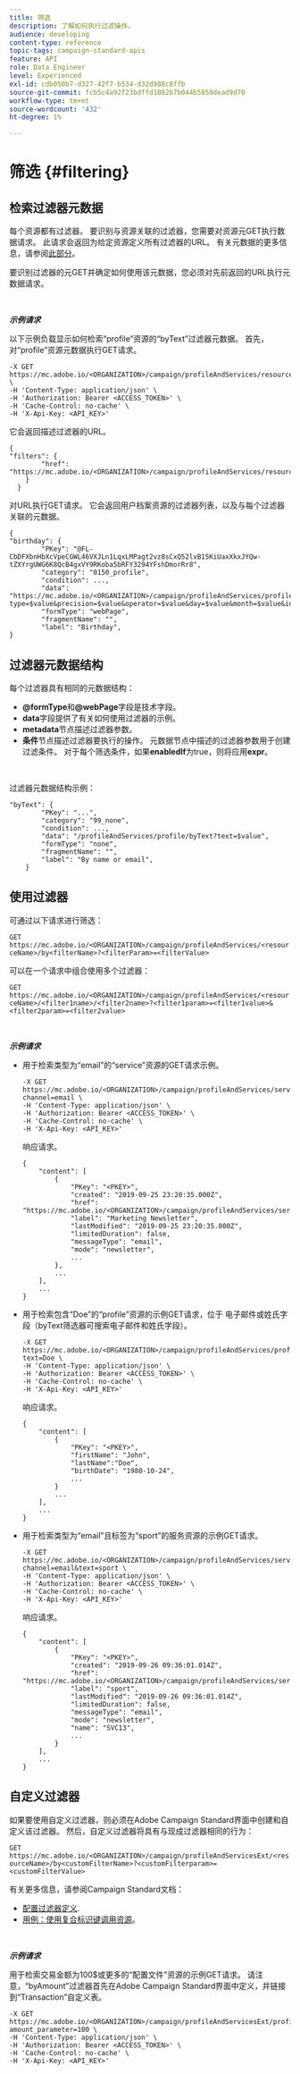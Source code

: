 ```yaml
---
title: 筛选
description: 了解如何执行过滤操作。
audience: developing
content-type: reference
topic-tags: campaign-standard-apis
feature: API
role: Data Engineer
level: Experienced
exl-id: cdb050b7-d327-42f7-b534-d32d988c8ffb
source-git-commit: fcb5c4a92f23bdffd1082b7b044b5859dead9d70
workflow-type: tm+mt
source-wordcount: '432'
ht-degree: 1%

---
```


# 筛选 {#filtering}

## 检索过滤器元数据

每个资源都有过滤器。 要识别与资源关联的过滤器，您需要对资源元GET执行数据请求。 此请求会返回为给定资源定义所有过滤器的URL。 有关元数据的更多信息，请参阅[此部分](../../api/using/metadata-mechanism.md)。

要识别过滤器的元GET并确定如何使用该元数据，您必须对先前返回的URL执行元数据请求。

<br/>

***示例请求***

以下示例负载显示如何检索“profile”资源的“byText”过滤器元数据。 首先，对“profile”资源元数据执行GET请求。

```
-X GET https://mc.adobe.io/<ORGANIZATION>/campaign/profileAndServices/resourceType/profile \
-H 'Content-Type: application/json' \
-H 'Authorization: Bearer <ACCESS_TOKEN>' \
-H 'Cache-Control: no-cache' \
-H 'X-Api-Key: <API_KEY>'
```

它会返回描述过滤器的URL。

```
{
"filters": {
        "href": "https://mc.adobe.io/<ORGANIZATION>/campaign/profileAndServices/resourceType/<PKEY>/filters/"
    }
  }
```

对URL执行GET请求。 它会返回用户档案资源的过滤器列表，以及与每个过滤器关联的元数据。

```
{
"birthday": {
        "PKey": "@FL-CbDFXbnHbXcVpeCGWL46VXJLn1LqxLMPagt2vz8sCxQ52lvB15KiUaxXkxJYQw-tZXYrgUWG6K8QcB4gxVY9RKoba5bRFY3294YFshDmorRr8",
        "category": "0150_profile",
        "condition": ...,
        "data": "https://mc.adobe.io/<ORGANIZATION>/campaign/profileAndServices/profile/birthday?type=$value&precision=$value&operator=$value&day=$value&month=$value&includeStart=$value&endDay=$value&endMonth=$value&includeEnd=$value&relativeValue=$value&nextUnitsValue=$value&previousUnitsValue=$value",
        "formType": "webPage",
        "fragmentName": "",
        "label": "Birthday",
}
```

## 过滤器元数据结构

每个过滤器具有相同的元数据结构：

* **@formType**&#x200B;和&#x200B;**@webPage**&#x200B;字段是技术字段。
* **data**&#x200B;字段提供了有关如何使用过滤器的示例。
* **metadata**&#x200B;节点描述过滤器参数。
* **条件**&#x200B;节点描述过滤器要执行的操作。 元数据节点中描述的过滤器参数用于创建过滤条件。 对于每个筛选条件，如果&#x200B;**enabledIf**&#x200B;为true，则将应用&#x200B;**expr**。

<br/>

过滤器元数据结构示例：

```
"byText": {
        "PKey": "...",
        "category": "99_none",
        "condition": ...,
        "data": "/profileAndServices/profile/byText?text=$value",
        "formType": "none",
        "fragmentName": "",
        "label": "By name or email",
    }
```

## 使用过滤器

可通过以下请求进行筛选：

`GET https://mc.adobe.io/<ORGANIZATION>/campaign/profileAndServices/<resourceName>/by<filterName>?<filterParam>=<filterValue>`

可以在一个请求中组合使用多个过滤器：

`GET https://mc.adobe.io/<ORGANIZATION>/campaign/profileAndServices/<resourceName>/<filter1name>/<filter2name>?<filter1param>=<filter1value>&<filter2param>=<filter2value>`

<br/>

***示例请求***

* 用于检索类型为“email”的“service”资源的GET请求示例。

   ```
   -X GET https://mc.adobe.io/<ORGANIZATION>/campaign/profileAndServices/service/byChannel?channel=email \
   -H 'Content-Type: application/json' \
   -H 'Authorization: Bearer <ACCESS_TOKEN>' \
   -H 'Cache-Control: no-cache' \
   -H 'X-Api-Key: <API_KEY>'
   ```

   响应请求。

   ```
   {
       "content": [
           {
               "PKey": "<PKEY>",
               "created": "2019-09-25 23:20:35.000Z",
               "href": "https://mc.adobe.io/<ORGANIZATION>/campaign/profileAndServices/service/@I_FIiDush4OQPc0mbOVR9USoh36Tt5CsD35lATvQjdWlXrYc0lFkvle2XIwZUbD8GqTVvSp8AfWFUvjkGMe1fPe5nok",
               "label": "Marketing Newsletter",
               "lastModified": "2019-09-25 23:20:35.000Z",
               "limitedDuration": false,
               "messageType": "email",
               "mode": "newsletter",
               ...
           },
           ...
       ],
       ...
   }
   ```

* 用于检索包含“Doe”的“profile”资源的示例GET请求，位于
电子邮件或姓氏字段（byText筛选器可搜索电子邮件和姓氏字段）。

   ```
   -X GET https://mc.adobe.io/<ORGANIZATION>/campaign/profileAndServices/profile/byText?text=Doe \
   -H 'Content-Type: application/json' \
   -H 'Authorization: Bearer <ACCESS_TOKEN>' \
   -H 'Cache-Control: no-cache' \
   -H 'X-Api-Key: <API_KEY>'
   ```

   响应请求。

   ```
   {
       "content": [
           {
               "PKey": "<PKEY>",
               "firstName": "John",
               "lastName":"Doe",
               "birthDate": "1980-10-24",
               ...
           }
           ...
       ],
       ...
   }
   ```

* 用于检索类型为“email”且标签为“sport”的服务资源的示例GET请求。

   ```
   -X GET https://mc.adobe.io/<ORGANIZATION>/campaign/profileAndServices/service/byChannel/byText?channel=email&text=sport \
   -H 'Content-Type: application/json' \
   -H 'Authorization: Bearer <ACCESS_TOKEN>' \
   -H 'Cache-Control: no-cache' \
   -H 'X-Api-Key: <API_KEY>'
   ```

   响应请求。

   ```
   {
       "content": [
           {
               "PKey": "<PKEY>",
               "created": "2019-09-26 09:36:01.014Z",
               "href": "https://mc.adobe.io/<ORGANIZATION>/campaign/profileAndServices/service/<PKEY>",
               "label": "sport",
               "lastModified": "2019-09-26 09:36:01.014Z",
               "limitedDuration": false,
               "messageType": "email",
               "mode": "newsletter",
               "name": "SVC13",
               ...
           }
       ],
       ...
   }
   ```

## 自定义过滤器

如果要使用自定义过滤器，则必须在Adobe Campaign Standard界面中创建和自定义该过滤器。 然后，自定义过滤器将具有与现成过滤器相同的行为：

`GET https://mc.adobe.io/<ORGANIZATION>/campaign/profileAndServicesExt/<resourceName>/by<customFilterName>?<customFilterparam>=<customFilterValue>`

有关更多信息，请参阅Campaign Standard文档：

* [配置过滤器定义](https://helpx.adobe.com/campaign/standard/developing/using/configuring-filter-definition.html).
* [用例：使用复合标识键调用资源](https://experienceleague.adobe.com/docs/campaign-standard/using/developing/adding-or-extending-a-resource/uc-calling-resource-id-key.html)。

<br/>

***示例请求***

用于检索交易金额为100$或更多的“配置文件”资源的示例GET请求。 请注意，“byAmount”过滤器首先在Adobe Campaign Standard界面中定义，并链接到“Transaction”自定义表。

```
-X GET https://mc.adobe.io/<ORGANIZATION>/campaign/profileAndServicesExt/profile/byAmount?amount_parameter=100 \
-H 'Content-Type: application/json' \
-H 'Authorization: Bearer <ACCESS_TOKEN>' \
-H 'Cache-Control: no-cache' \
-H 'X-Api-Key: <API_KEY>'
```

<!--
Response to the request.

```

{
    "content": [
        {
            "PKey": "<PKEY>",
            "builtIn": false,
            "created": "2019-09-26 09:36:01.014Z",
            "desc": "",
            "end": "",
            "href": "https://mc.adobe.io/<ORGANIZATION>/campaign/profileAndServices/profile/<PKEY>",
            ...
        }
    ],
}

```

-->

<!-- exemple à vérifier de bout en bout-->

<!--+category = query editor
privacy ?
displayFOrmat ?
pour faire un POST sur une enum, il faut lui passer le @name décrit dans le noeud values, chaque @name a une correspondance en format = au format définit par le resType
-->





<!--
 if link ou collection.* resName +
* resTarget tout ca, ca va ensemble : le système de lien, resTarget va donner la ressource targetée par le lien. type
resType = type technique (long..) resType = link alors unbound='false' ou 'true'
If type = enumeration alors champ "values" rajouté et les valeurs sont dans values
pour faire un POST sur une enum, il faut lui passer le @name décrit dans le noeud values, chaque @name a une correspondance en format = au format définit par le resType
ail faut que la valeur poster soit conforme ,elle doit valider la dataPolicy . La dataPolicy peut soit controler la valeur (email invalide), soit transformé (cas du smartCase par exemple)
type dans les metadata = type de haut-niveau (nombre, text)
-->
